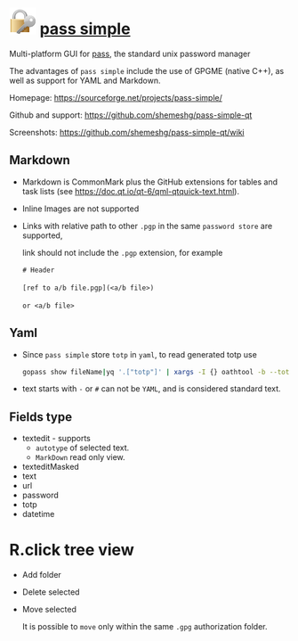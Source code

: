 # ![Alt text](icon.png) [pass simple](https://github.com/shemeshg/pass-simple-qt)

Multi-platform GUI for [pass](https://www.passwordstore.org/), the standard unix password manager

The advantages of `pass simple` include the use of GPGME (native C++), as well as support for YAML and Markdown.

Homepage: <https://sourceforge.net/projects/pass-simple/>

Github and support: <https://github.com/shemeshg/pass-simple-qt>

Screenshots: <https://github.com/shemeshg/pass-simple-qt/wiki>

## Markdown

- Markdown is CommonMark plus the GitHub extensions for tables and task lists (see <https://doc.qt.io/qt-6/qml-qtquick-text.html>).

- Inline Images are not supported

- Links with relative path to other `.pgp` in the same `password store` are supported, 

    link should not include the `.pgp` extension, for example 

    ```Md
    # Header

    [ref to a/b file.pgp](<a/b file>)

    or <a/b file>
    ```

## Yaml

- Since `pass simple` store `totp` in `yaml`, to read generated totp use

    ```bash
    gopass show fileName|yq '.["totp"]' | xargs -I {} oathtool -b --totp {}
    ```
- text starts with `-` or `#` can not be `YAML`, and is considered standard text.

## Fields type

- textedit - supports 
  - `autotype` of selected text. 
  - `MarkDown` read only view.
- texteditMasked 
- text
- url
- password
- totp
- datetime

# R.click tree view

- Add folder
- Delete selected
- Move selected
  
  It is possible to `move` only within the same `.gpg` authorization folder. 

